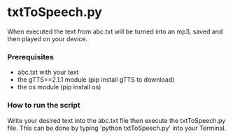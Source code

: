 # txtToSpeech.py

When executed the text from abc.txt will be turned into an mp3, saved and then played on your device.

### Prerequisites
- abc.txt with your text
- the gTTS==2.1.1 module (pip install gTTS to download)
- the os module (pip install os)

### How to run the script
Write your desired text into the abc.txt file
then execute the txtToSpeech.py file. This can be 
done by typing 'python txtToSpeech.py' into your Terminal.
